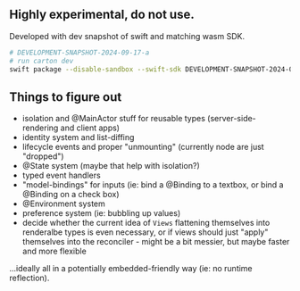 ## Highly experimental, do not use.

Developed with dev snapshot of swift and matching wasm SDK.

```sh
# DEVELOPMENT-SNAPSHOT-2024-09-17-a
# run carton dev
swift package --disable-sandbox --swift-sdk DEVELOPMENT-SNAPSHOT-2024-09-20-a-wasm32-unknown-wasi carton-dev
```

## Things to figure out

- isolation and @MainActor stuff for reusable types (server-side-rendering and client apps)
- identity system and list-diffing
- lifecycle events and proper "unmounting" (currently node are just "dropped")
- @State system (maybe that help with isolation?)
- typed event handlers
- "model-bindings" for inputs (ie: bind a @Binding<String> to a textbox, or bind a @Binding<Bool> on a check box)
- @Environment system
- preference system (ie: bubbling up values)
- decide whether the current idea of `Views` flattening themselves into renderalbe types is even necessary, or if views should just "apply" themselves into the reconciler - might be a bit messier, but maybe faster and more flexible

...ideally all in a potentially embedded-friendly way (ie: no runtime reflection).
